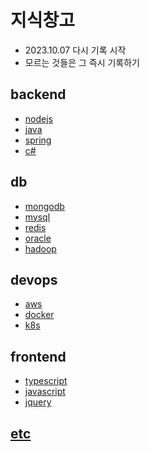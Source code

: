 # 지식창고

- 2023.10.07 다시 기록 시작
- 모르는 것들은 그 즉시 기록하기

## backend
- [nodejs](./backend/nodejs/README.md)
- [java](./backend/java/README.md)
- [spring](./backend/spring/README.md)
- [c#](./backend/c#/README.md)
## db
- [mongodb](./db/mongodb/README.md)
- [mysql](./db/mysql/README.md)
- [redis](./db/redis/README.md)
- [oracle](./db/oracle/README.md)
- [hadoop](./db/hadoop/README.md)
## devops
- [aws](./devops/aws/README.md)
- [docker](./devops/docker/README.md)
- [k8s](./devops/k8s/README.md)
## frontend
- [typescript](./frontend/typescript/README.md)
- [javascript](./frontend/javascript/README.md)
- [jquery](./frontend/jquery/README.md)
## [etc](./etc/README.md)

    
   
